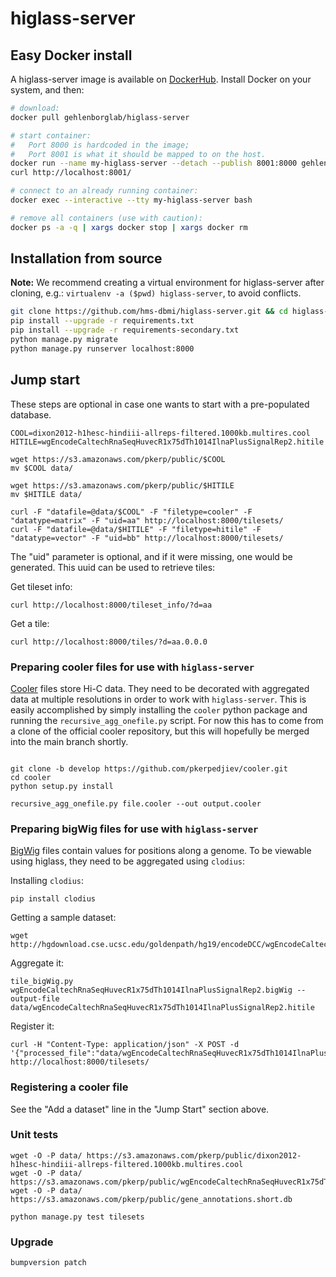 # higlass-server

## Easy Docker install

A higlass-server image is available on [DockerHub](https://hub.docker.com/r/gehlenborglab/higlass-server/).
Install Docker on your system, and then:

```bash
# download:
docker pull gehlenborglab/higlass-server

# start container:
#   Port 8000 is hardcoded in the image;
#   Port 8001 is what it should be mapped to on the host.
docker run --name my-higlass-server --detach --publish 8001:8000 gehlenborglab/higlass-server
curl http://localhost:8001/

# connect to an already running container:
docker exec --interactive --tty my-higlass-server bash

# remove all containers (use with caution):
docker ps -a -q | xargs docker stop | xargs docker rm
```

## Installation from source

**Note:** We recommend creating a virtual environment for higlass-server after cloning, e.g.: `virtualenv -a ($pwd) higlass-server`, to avoid conflicts.

```bash
git clone https://github.com/hms-dbmi/higlass-server.git && cd higlass-server
pip install --upgrade -r requirements.txt
pip install --upgrade -r requirements-secondary.txt
python manage.py migrate
python manage.py runserver localhost:8000
```

## Jump start

These steps are optional in case one wants to start with a pre-populated database.

```
COOL=dixon2012-h1hesc-hindiii-allreps-filtered.1000kb.multires.cool
HITILE=wgEncodeCaltechRnaSeqHuvecR1x75dTh1014IlnaPlusSignalRep2.hitile

wget https://s3.amazonaws.com/pkerp/public/$COOL
mv $COOL data/

wget https://s3.amazonaws.com/pkerp/public/$HITILE
mv $HITILE data/

curl -F "datafile=@data/$COOL" -F "filetype=cooler" -F "datatype=matrix" -F "uid=aa" http://localhost:8000/tilesets/
curl -F "datafile=@data/$HITILE" -F "filetype=hitile" -F "datatype=vector" -F "uid=bb" http://localhost:8000/tilesets/
```

The "uid" parameter is optional, and if it were missing, one would be generated.
This uuid can be used to retrieve tiles:

Get tileset info:

```
curl http://localhost:8000/tileset_info/?d=aa
```

Get a tile:

```
curl http://localhost:8000/tiles/?d=aa.0.0.0
```

### Preparing cooler files for use with `higlass-server`

[Cooler](https://github.com/mirnylab/cooler) files store Hi-C data. They need to be decorated with aggregated data at multiple resolutions in order to work with `higlass-server`.
This is easily accomplished by simply installing the `cooler` python package and running the `recursive_agg_onefile.py` script. For now this has to come from a clone of the
official cooler repository, but this will hopefully be merged into the main branch shortly.

```

git clone -b develop https://github.com/pkerpedjiev/cooler.git
cd cooler
python setup.py install

recursive_agg_onefile.py file.cooler --out output.cooler
```

### Preparing bigWig files for use with `higlass-server`

[BigWig](https://genome.ucsc.edu/goldenpath/help/bigWig.html) files contain values for positions along a genome. To be viewable using higlass, they need to be aggregated using `clodius`:

Installing `clodius`:

```
pip install clodius
```

Getting a sample dataset:

```
wget http://hgdownload.cse.ucsc.edu/goldenpath/hg19/encodeDCC/wgEncodeCaltechRnaSeq/wgEncodeCaltechRnaSeqHuvecR1x75dTh1014IlnaPlusSignalRep2.bigWig
```

Aggregate it:

```
tile_bigWig.py wgEncodeCaltechRnaSeqHuvecR1x75dTh1014IlnaPlusSignalRep2.bigWig --output-file data/wgEncodeCaltechRnaSeqHuvecR1x75dTh1014IlnaPlusSignalRep2.hitile
```

Register it:

```
curl -H "Content-Type: application/json" -X POST -d '{"processed_file":"data/wgEncodeCaltechRnaSeqHuvecR1x75dTh1014IlnaPlusSignalRep2","file_type":"hitile"}' http://localhost:8000/tilesets/
```

### Registering a cooler file

See the "Add a dataset" line in the "Jump Start" section above.

### Unit tests

```
wget -O -P data/ https://s3.amazonaws.com/pkerp/public/dixon2012-h1hesc-hindiii-allreps-filtered.1000kb.multires.cool
wget -O -P data/ https://s3.amazonaws.com/pkerp/public/wgEncodeCaltechRnaSeqHuvecR1x75dTh1014IlnaPlusSignalRep2.hitile
wget -O -P data/ https://s3.amazonaws.com/pkerp/public/gene_annotations.short.db

python manage.py test tilesets
```

### Upgrade

```
bumpversion patch
```
